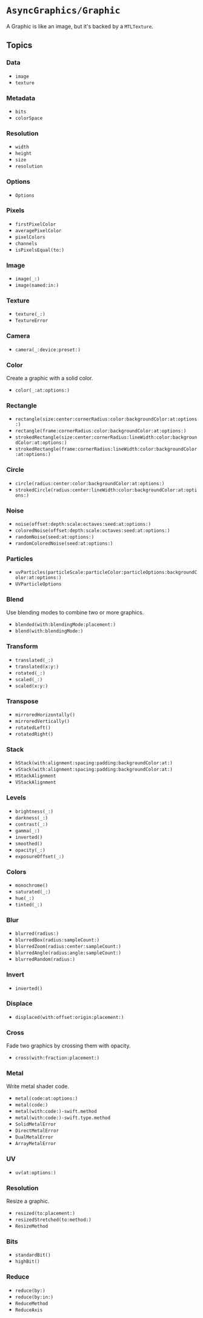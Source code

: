 # ``AsyncGraphics/Graphic``

A Graphic is like an image, but it's backed by a `MTLTexture`. 

## Topics

### Data

- ``image``
- ``texture``

### Metadata

- ``bits``
- ``colorSpace``

### Resolution

- ``width``
- ``height``
- ``size``
- ``resolution``

### Options

- ``Options``

### Pixels

- ``firstPixelColor``
- ``averagePixelColor``
- ``pixelColors``
- ``channels``
- ``isPixelsEqual(to:)``

### Image

- ``image(_:)``
- ``image(named:in:)``

### Texture

- ``texture(_:)``
- ``TextureError``

### Camera

- ``camera(_:device:preset:)``

### Color

Create a graphic with a solid color.

- ``color(_:at:options:)``

### Rectangle

- ``rectangle(size:center:cornerRadius:color:backgroundColor:at:options:)``
- ``rectangle(frame:cornerRadius:color:backgroundColor:at:options:)``
- ``strokedRectangle(size:center:cornerRadius:lineWidth:color:backgroundColor:at:options:)``
- ``strokedRectangle(frame:cornerRadius:lineWidth:color:backgroundColor:at:options:)``

### Circle

- ``circle(radius:center:color:backgroundColor:at:options:)``
- ``strokedCircle(radius:center:lineWidth:color:backgroundColor:at:options:)``

### Noise

- ``noise(offset:depth:scale:octaves:seed:at:options:)``
- ``coloredNoise(offset:depth:scale:octaves:seed:at:options:)``
- ``randomNoise(seed:at:options:)``
- ``randomColoredNoise(seed:at:options:)``

### Particles

- ``uvParticles(particleScale:particleColor:particleOptions:backgroundColor:at:options:)``
- ``UVParticleOptions``

### Blend

Use blending modes to combine two or more graphics.

- ``blended(with:blendingMode:placement:)``
- ``blend(with:blendingMode:)``

### Transform

- ``translated(_:)``
- ``translated(x:y:)``
- ``rotated(_:)``
- ``scaled(_:)``
- ``scaled(x:y:)``

### Transpose

- ``mirroredHorizontally()``
- ``mirroredVertically()``
- ``rotatedLeft()``
- ``rotatedRight()``

### Stack

- ``hStack(with:alignment:spacing:padding:backgroundColor:at:)``
- ``vStack(with:alignment:spacing:padding:backgroundColor:at:)``
- ``HStackAlignment``
- ``VStackAlignment``

### Levels

- ``brightness(_:)``
- ``darkness(_:)``
- ``contrast(_:)``
- ``gamma(_:)``
- ``inverted()``
- ``smoothed()``
- ``opacity(_:)``
- ``exposureOffset(_:)``

### Colors

- ``monochrome()``
- ``saturated(_:)``
- ``hue(_:)``
- ``tinted(_:)``

### Blur

- ``blurred(radius:)``
- ``blurredBox(radius:sampleCount:)``
- ``blurredZoom(radius:center:sampleCount:)``
- ``blurredAngle(radius:angle:sampleCount:)``
- ``blurredRandom(radius:)``

### Invert

- ``inverted()``

### Displace

- ``displaced(with:offset:origin:placement:)``

### Cross

Fade two graphics by crossing them with opacity.

- ``cross(with:fraction:placement:)``

### Metal

Write metal shader code.

- ``metal(code:at:options:)``
- ``metal(code:)``
- ``metal(with:code:)-swift.method``
- ``metal(with:code:)-swift.type.method``
- ``SolidMetalError``
- ``DirectMetalError``
- ``DualMetalError``
- ``ArrayMetalError``

### UV

- ``uv(at:options:)``

### Resolution

Resize a graphic.

- ``resized(to:placement:)``
- ``resizedStretched(to:method:)``
- ``ResizeMethod``

### Bits

- ``standardBit()``
- ``highBit()``

### Reduce

- ``reduce(by:)``
- ``reduce(by:in:)``
- ``ReduceMethod``
- ``ReduceAxis``
